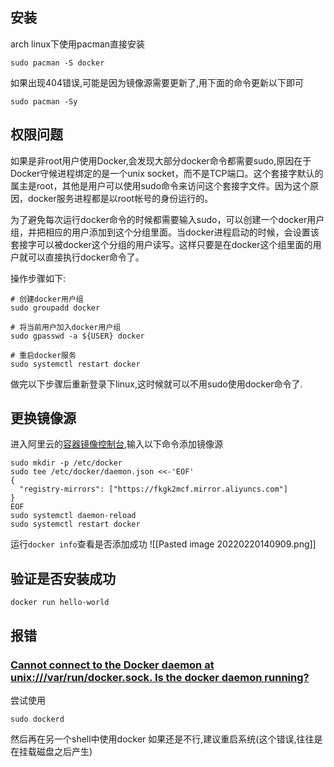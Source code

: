 ## 安装
arch linux下使用pacman直接安装
```shell
sudo pacman -S docker
```
如果出现404错误,可能是因为镜像源需要更新了,用下面的命令更新以下即可
```shell
sudo pacman -Sy
```

## 权限问题
如果是非root用户使用Docker,会发现大部分docker命令都需要sudo,原因在于Docker守候进程绑定的是一个unix socket，而不是TCP端口。这个套接字默认的属主是root，其他是用户可以使用sudo命令来访问这个套接字文件。因为这个原因，docker服务进程都是以root帐号的身份运行的。

为了避免每次运行docker命令的时候都需要输入sudo，可以创建一个docker用户组，并把相应的用户添加到这个分组里面。当docker进程启动的时候，会设置该套接字可以被docker这个分组的用户读写。这样只要是在docker这个组里面的用户就可以直接执行docker命令了。

操作步骤如下:
```shell
# 创建docker用户组
sudo groupadd docker

# 将当前用户加入docker用户组
sudo gpasswd -a ${USER} docker

# 重启docker服务
sudo systemctl restart docker
```
做完以下步骤后重新登录下linux,这时候就可以不用sudo使用docker命令了.

## 更换镜像源
进入阿里云的[容器镜像控制台](https://cr.console.aliyun.com/cn-hangzhou/instances/mirrors),输入以下命令添加镜像源
```shell
sudo mkdir -p /etc/docker
sudo tee /etc/docker/daemon.json <<-'EOF'
{
  "registry-mirrors": ["https://fkgk2mcf.mirror.aliyuncs.com"]
}
EOF
sudo systemctl daemon-reload
sudo systemctl restart docker
```

运行`docker info`查看是否添加成功
![[Pasted image 20220220140909.png]]

## 验证是否安装成功
```shell
docker run hello-world
```


## 报错
### [Cannot connect to the Docker daemon at unix:///var/run/docker.sock. Is the docker daemon running?](https://github.com/docker/for-linux/issues/535#)
尝试使用
```shell
sudo dockerd
```
然后再在另一个shell中使用docker
如果还是不行,建议重启系统(这个错误,往往是在挂载磁盘之后产生)